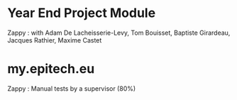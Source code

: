# Year End Project Module
  Zappy : with Adam De Lacheisserie-Levy, Tom Bouisset, Baptiste Girardeau, Jacques Rathier, Maxime Castet
# my.epitech.eu  
  Zappy : Manual tests by a supervisor (80%)
